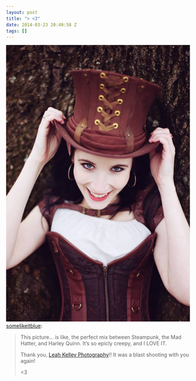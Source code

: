```yaml
---
layout: post
title: "> <3"
date: 2014-03-23 20:49:58 Z
tags: []
---
```

![](/media/2014/03/80503610943.jpg)
[somelikeitblue](http://somelikeitblue.tumblr.com/post/80488083456/this-picture-is-like-the-perfect-mix-between):

> This picture… is like, the perfect mix between Steampunk, the Mad Hatter, and Harley Quinn. It’s so epicly creepy, and I LOVE IT.
> 
> Thank you, [Leah Kelley Photography](https://www.facebook.com/pages/Leah-Kelley-Photography/134345536643665)!! It was a blast shooting with you again!
> 
> <3
